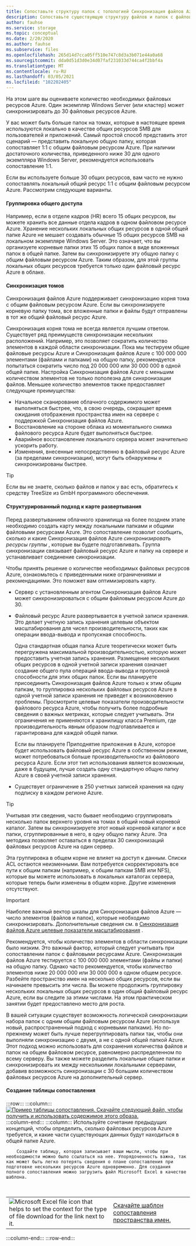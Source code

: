 ```yaml
---
title: Сопоставьте структуру папок с топологией Синхронизация файлов Azure
description: Сопоставьте существующую структуру файлов и папок с файловыми ресурсами Azure для использования с Синхронизация файлов Azure. Общий текстовый блок, совместно используемый в документах миграции.
author: fauhse
ms.service: storage
ms.topic: conceptual
ms.date: 2/20/2020
ms.author: fauhse
ms.subservice: files
ms.openlocfilehash: 265d14d7cca05ff510e747c8d3a3b071e44a0a68
ms.sourcegitcommit: dda0d51d3d0e34d07faf231033d744ca4f2bbf4a
ms.translationtype: MT
ms.contentlocale: ru-RU
ms.lasthandoff: 03/05/2021
ms.locfileid: "102202405"
---
```

На этом шаге вы оцениваете количество необходимых файловых ресурсов Azure. Один экземпляр Windows Server (или кластер) может синхронизировать до 30 файловых ресурсов Azure.

У вас может быть больше папок на томах, которые в настоящее время используются локально в качестве общих ресурсов SMB для пользователей и приложений. Самый простой способ представить этот сценарий — представить локальную общую папку, которая сопоставляет 1:1 с общим файловым ресурсом Azure. При наличии достаточного количества, приведенного ниже 30 для одного экземпляра Windows Server, рекомендуется использовать сопоставление 1:1.

Если вы используете больше 30 общих ресурсов, вам часто не нужно сопоставлять локальный общий ресурс 1:1 с общим файловым ресурсом Azure. Рассмотрим следующие варианты.

#### <a name="share-grouping"></a>Группировка общего доступа

Например, если в отделе кадров (HR) всего 15 общих ресурсов, вы можете хранить все данные отдела кадров в одном файловом ресурсе Azure. Хранение нескольких локальных общих ресурсов в одной общей папке Azure не мешает создавать обычные 15 общих ресурсов SMB на локальном экземпляре Windows Server. Это означает, что вы организуете корневые папки этих 15 общих папок в виде вложенных папок в общей папке. Затем вы синхронизируете эту общую папку с общим файловым ресурсом Azure. Таким образом, для этой группы локальных общих ресурсов требуется только один файловый ресурс Azure в облаке.

#### <a name="volume-sync"></a>Синхронизация томов

Синхронизация файлов Azure поддерживает синхронизацию корня тома с общим файловым ресурсом Azure. Если вы синхронизируете корневую папку тома, все вложенные папки и файлы будут отправлены в тот же общий файловый ресурс Azure.

Синхронизация корня тома не всегда является лучшим ответом. Существует ряд преимуществ синхронизации нескольких расположений. Например, это позволяет сократить количество элементов в каждой области синхронизации. Пока мы тестируем общие файловые ресурсы Azure и Синхронизация файлов Azure с 100 000 000 элементами (файлами и папками) на общую папку, рекомендуется попытаться сократить число под 20 000 000 или 30 000 000 в одной общей папке. Настройка Синхронизация файлов Azure с меньшим количеством элементов не только пополезна для синхронизации файлов. Меньшее количество элементов также предоставляет следующие преимущества:

* Начальное сканирование облачного содержимого может выполняться быстрее, что, в свою очередь, сокращает время ожидания отображения пространства имен на сервере с поддержкой Синхронизация файлов Azure.
* Восстановление на стороне облака из моментального снимка файлового ресурса Azure будет выполняться быстрее.
* Аварийное восстановление локального сервера может значительно ускорить работу.
* Изменения, внесенные непосредственно в файловый ресурс Azure (за пределами синхронизации), могут быть обнаружены и синхронизированы быстрее.

> [!TIP]
> Если вы не знаете, сколько файлов и папок у вас есть, обратитесь к средству TreeSize из GmbH программного обеспечения.

#### <a name="a-structured-approach-to-a-deployment-map"></a>Структурированный подход к карте развертывания

Перед развертыванием облачного хранилища на более позднем этапе необходимо создать карту между локальными папками и общими файловыми ресурсами Azure. Это сопоставление позволит сообщить, сколько и какие Синхронизация файлов Azure *синхронизировать ресурсы группы* , которые вы будете подготавливать. Группа синхронизации связывает файловый ресурс Azure и папку на сервере и устанавливает соединение синхронизации.

Чтобы принять решение о количестве необходимых файловых ресурсов Azure, ознакомьтесь с приведенными ниже ограничениями и рекомендациями. Это поможет вам оптимизировать карту.

* Сервер с установленным агентом Синхронизация файлов Azure может синхронизироваться с общим файловым ресурсом Azure до 30.
* Файловый ресурс Azure развертывается в учетной записи хранения. Это делает учетную запись хранения целевым объектом масштабирования для чисел производительности, таких как операции ввода-вывода и пропускная способность.

  Одна стандартная общая папка Azure теоретически может быть перегружена максимальной производительностью, которую может предоставить учетная запись хранения. Размещение нескольких общих ресурсов в одной учетной записи хранения означает создание общего пула операций ввода-вывода и пропускной способности для этих общих папок. Если вы планируете присоединить Синхронизация файлов Azure только к этим общим папкам, то группировка нескольких файловых ресурсов Azure в одной учетной записи хранения не приведет к возникновению проблемы. Просмотрите целевые показатели производительности файлового ресурса Azure, чтобы получить более подробные сведения о важных метриках, которые следует учитывать. Эти ограничения не применяются к хранилищу класса Premium, где производительность явным образом подготавливается и гарантирована для каждой общей папки.

  Если вы планируете Приподнятие приложения в Azure, которое будет использовать файловый ресурс Azure в собственном режиме, может потребоваться больше производительности из файлового ресурса Azure. Если этот тип использования является возможным, даже в будущем, лучше создать одну стандартную общую папку Azure в своей учетной записи хранения.
* Существует ограничение в 250 учетных записей хранения на одну подписку в каждом регионе Azure.

> [!TIP]
> Учитывая эти сведения, часто бывает необходимо сгруппировать несколько папок верхнего уровня на томах в общий новый корневой каталог. Затем вы синхронизируете этот новый корневой каталог и все папки, сгруппированные в него, в одну общую папку Azure. Эта методика позволяет оставаться в пределах 30 синхронизаций файловых ресурсов Azure на один сервер.
>
> Эта группировка в общем корне не влияет на доступ к данным. Списки ACL остаются неизменными. Вам потребуется скорректировать все пути к общим папкам (например, к общим папкам SMB или NFS), которые вы можете использовать в локальных каталогах сервера, которые теперь были изменены в общем корне. Другие изменения отсутствуют.

> [!IMPORTANT]
> Наиболее важный вектор шкалы для Синхронизация файлов Azure — число элементов (файлов и папок), которые необходимо синхронизировать. Дополнительные сведения см. в [Синхронизация файлов Azure целевые показатели масштабирования](../articles/storage/files/storage-files-scale-targets.md#azure-file-sync-scale-targets) .

Рекомендуется, чтобы количество элементов в области синхронизации было низким. Это важный фактор, который следует учитывать при сопоставлении папок с файловыми ресурсами Azure. Синхронизация файлов Azure тестируется с 100 000 000 элементами (файлы и папки) на общую папку. Однако часто рекомендуется, чтобы количество элементов ниже 20 000 000 или 30 000 000 в одном общем ресурсе. Разбейте пространство имен на несколько общих ресурсов, если вы начинаете превысить эти числа. Вы можете продолжить группировку нескольких локальных общих ресурсов в один общий файловый ресурс Azure, если вы следите за этими числами. На этом практическом занятии будет предоставлено место для роста.

В вашей ситуации существует возможность логической синхронизации набора папок с одним общим файловым ресурсом Azure (используя новый, распространенный подход с корневыми папками). Но по-прежнему может быть лучше перегруппировать папки так, чтобы они выполняли синхронизацию с двумя, а не с одной общей папкой Azure. Этот подход можно использовать для сохранения количества файлов и папок на общем файловом ресурсе, равномерно распределенном по всему серверу. Вы также можете разделить локальные общие папки и синхронизировать их между несколькими локальными серверами, добавив возможность синхронизации с 30 большим количеством файловых ресурсов Azure на дополнительный сервер.

#### <a name="create-a-mapping-table"></a>Создание таблицы сопоставления

:::row:::
    :::column:::
        [![Пример таблицы сопоставления. Скачайте следующий файл, чтобы получить и использовать содержимое этого образа.](media/storage-files-migration-namespace-mapping/namespace-mapping.png)](media/storage-files-migration-namespace-mapping/namespace-mapping-expanded.png#lightbox)
    :::column-end:::
    :::column:::
        Используйте сочетание предыдущих концепций, чтобы определить, сколько файловых ресурсов Azure требуется, и какие части существующих данных будут находиться в общей папке Azure.
        
        Создайте таблицу, которая записывает ваши мысли, чтобы при необходимости можно было ссылаться на нее. Упорядоченность важна, так как может быть легко потерять сведения о плане сопоставления при подготовке нескольких ресурсов Azure одновременно. Для создания полного сопоставления можно загрузить файл Microsoft Excel в качестве шаблона.

[//]: # (HTML является единственным способом добавления вложенной таблицы из двух столбцов с анализом рабочего образа, а также текстом или гиперссылкой на одной строке.)

<br>
<table>
    <tr>
        <td>
            <img src="media/storage-files-migration-namespace-mapping/excel.png" alt="Microsoft Excel file icon that helps to set the context for the type of file download for the link next to it.">
        </td>
        <td>
            <a href="https://download.microsoft.com/download/1/8/D/18DC8184-E7E2-45EF-823F-F8A36B9FF240/Azure File Sync - Namespace Mapping.xlsx">Скачайте шаблон сопоставления пространства имен.</a>
        </td>
    </tr>
</table>
    :::column-end:::
:::row-end:::
